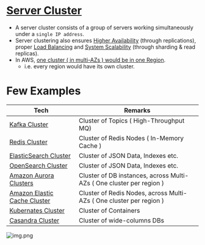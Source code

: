 # [Server Cluster](https://www.racksolutions.com/news/blog/server-cluster-how-it-works/)
- A server cluster consists of a group of servers working simultaneously under a `single IP address`.
- Server clustering also ensures [Higher Availability](HighAvailability.md) (through replications), proper [Load Balancing](LoadBalancer.md) and [System Scalability](Scalability.md) (through sharding & read replicas).
- In AWS, [one cluster ( in multi-AZs ) would be in one Region](../../2_AWSComponents/AWS-Global-Architecture-Region-AZ.md). 
  - i.e. every region would have its own cluster. 

# Few Examples

| Tech                                                                                                | Remarks                                                              |
|-----------------------------------------------------------------------------------------------------|----------------------------------------------------------------------|
| [Kafka Cluster](../4_MessageBrokers/Kafka.md)                                                       | Cluster of Topics ( High-Throughput MQ)                              |                     
| [Redis Cluster](../3_DatabaseComponents/NoSQL-Databases/Redis/RedisCluster.md)                                      | Cluster of Redis Nodes ( In-Memory Cache )                           |
| [ElasticSearch Cluster](../3_DatabaseComponents/NoSQL-Databases/ElasticSearch/ElasticSearchCluster.md)              | Cluster of JSON Data, Indexes etc.                                   |
| [OpenSearch Cluster](../../2_AWSComponents/6_DatabaseServices/AmazonOpenSearch.md)                  | Cluster of JSON Data, Indexes etc.                                   |
| [Amazon Aurora Clusters](../../2_AWSComponents/6_DatabaseServices/AmazonAurora/AuroraDBClusters.md) | Cluster of DB instances, across Multi-AZs ( One cluster per region ) |
| [Amazon Elastic Cache Cluster](../../2_AWSComponents/6_DatabaseServices/AmazonElasicCache.md)       | Cluster of Redis Nodes, across Multi-AZs ( One cluster per region )  |
| [Kubernates Cluster](../6_DevOps/Kubernates.md)                                                     | Cluster of Containers                                                |
| [Casandra Cluster](../3_DatabaseComponents/NoSQL-Databases/ApacheCasandra.md)                                             | Cluster of wide-columns DBs                                          |

![img.png](assests/server_cluster_img.png)